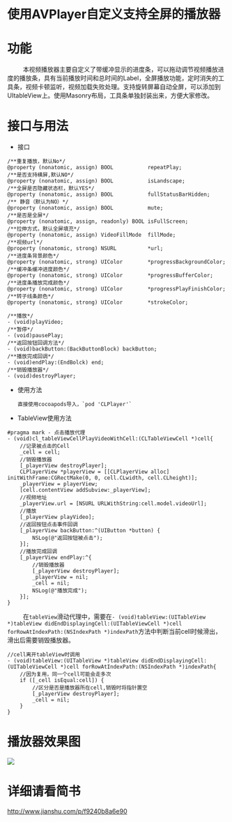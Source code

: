 # 使用AVPlayer自定义支持全屏的播放器

# 功能
    本视频播放器主要自定义了带缓冲显示的进度条，可以拖动调节视频播放进度的播放条，具有当前播放时间和总时间的Label，全屏播放功能，定时消失的工具条，视频卡顿监听，视频加载失败处理。支持旋转屏幕自动全屏，可以添加到UItableView上。使用Masonry布局，工具条单独封装出来，方便大家修改。
# 接口与用法
+ 接口

```
/**重复播放，默认No*/
@property (nonatomic, assign) BOOL           repeatPlay;
/**是否支持横屏,默认NO*/
@property (nonatomic, assign) BOOL           isLandscape;
/**全屏是否隐藏状态栏，默认YES*/
@property (nonatomic, assign) BOOL           fullStatusBarHidden;
/** 静音（默认为NO）*/
@property (nonatomic, assign) BOOL           mute;
/**是否是全屏*/
@property (nonatomic, assign, readonly) BOOL isFullScreen;
/**拉伸方式，默认全屏填充*/
@property (nonatomic, assign) VideoFillMode  fillMode;
/**视频url*/
@property (nonatomic, strong) NSURL          *url;
/**进度条背景颜色*/
@property (nonatomic, strong) UIColor        *progressBackgroundColor;
/**缓冲条缓冲进度颜色*/
@property (nonatomic, strong) UIColor        *progressBufferColor;
/**进度条播放完成颜色*/
@property (nonatomic, strong) UIColor        *progressPlayFinishColor;
/**转子线条颜色*/
@property (nonatomic, strong) UIColor        *strokeColor;

/**播放*/
- (void)playVideo;
/**暂停*/
- (void)pausePlay;
/**返回按钮回调方法*/
- (void)backButton:(BackButtonBlock) backButton;
/**播放完成回调*/
- (void)endPlay:(EndBolck) end;
/**销毁播放器*/
- (void)destroyPlayer;

```

+ 使用方法

      直接使用cocoapods导入，`pod 'CLPlayer'`

+ TableView使用方法

```
#pragma mark - 点击播放代理
- (void)cl_tableViewCellPlayVideoWithCell:(CLTableViewCell *)cell{
    //记录被点击的Cell
    _cell = cell;
    //销毁播放器
    [_playerView destroyPlayer];
    CLPlayerView *playerView = [[CLPlayerView alloc] initWithFrame:CGRectMake(0, 0, cell.CLwidth, cell.CLheight)];
    _playerView = playerView;
    [cell.contentView addSubview:_playerView];
    //视频地址
    _playerView.url = [NSURL URLWithString:cell.model.videoUrl];
    //播放
    [_playerView playVideo];
    //返回按钮点击事件回调
    [_playerView backButton:^(UIButton *button) {
        NSLog(@"返回按钮被点击");
    }];
    //播放完成回调
    [_playerView endPlay:^{
        //销毁播放器
        [_playerView destroyPlayer];
        _playerView = nil;
        _cell = nil;
        NSLog(@"播放完成");
    }];
}

```
    在`tableView`滑动代理中，需要在`- (void)tableView:(UITableView *)tableView didEndDisplayingCell:(UITableViewCell *)cell forRowAtIndexPath:(NSIndexPath *)indexPath`方法中判断当前cell时候滑出，滑出后需要销毁播放器。

```
//cell离开tableView时调用
- (void)tableView:(UITableView *)tableView didEndDisplayingCell:(UITableViewCell *)cell forRowAtIndexPath:(NSIndexPath *)indexPath{
    //因为复用，同一个cell可能会走多次
    if ([_cell isEqual:cell]) {
        //区分是否是播放器所在cell,销毁时将指针置空
        [_playerView destroyPlayer];
        _cell = nil;
    }
}
```
# 播放器效果图

![](https://github.com/JmoVxia/CLPlayer/blob/master/%E6%95%88%E6%9E%9C%E5%9B%BE1.gif)




# 详细请看简书

http://www.jianshu.com/p/f9240b8a6e90
